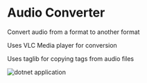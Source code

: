 # Audio Converter

Convert audio from a format to another format

Uses VLC Media player for conversion

Uses taglib for copying tags from audio files

![dotnet application](https://github.com/sean5446/audio-converter/workflows/dotnet%20application/badge.svg?branch=main)
